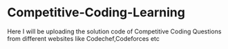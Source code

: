 # Competitive-Coding-Learning
Here I will be uploading the solution code of Competitive Coding Questions from different websites like Codechef,Codeforces etc
